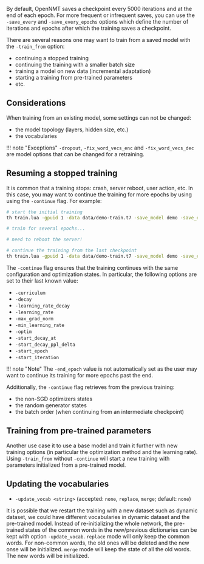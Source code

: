By default, OpenNMT saves a checkpoint every 5000 iterations and at the end of each epoch. For more frequent or infrequent saves, you can use the `-save_every` and `-save_every_epochs` options which define the number of iterations and epochs after which the training saves a checkpoint.

There are several reasons one may want to train from a saved model with the `-train_from` option:

* continuing a stopped training
* continuing the training with a smaller batch size
* training a model on new data (incremental adaptation)
* starting a training from pre-trained parameters
* etc.

## Considerations

When training from an existing model, some settings can not be changed:

* the model topology (layers, hidden size, etc.)
* the vocabularies

!!! note "Exceptions"
    `-dropout`, `-fix_word_vecs_enc` and `-fix_word_vecs_dec` are model options that can be changed for a retraining.

## Resuming a stopped training

It is common that a training stops: crash, server reboot, user action, etc. In this case, you may want to continue the training for more epochs by using using the `-continue` flag. For example:

```bash
# start the initial training
th train.lua -gpuid 1 -data data/demo-train.t7 -save_model demo -save_every 50

# train for several epochs...

# need to reboot the server!

# continue the training from the last checkpoint
th train.lua -gpuid 1 -data data/demo-train.t7 -save_model demo -save_every 50 -train_from demo_checkpoint.t7 -continue
```

The `-continue` flag ensures that the training continues with the same configuration and optimization states. In particular, the following options are set to their last known value:

* `-curriculum`
* `-decay`
* `-learning_rate_decay`
* `-learning_rate`
* `-max_grad_norm`
* `-min_learning_rate`
* `-optim`
* `-start_decay_at`
* `-start_decay_ppl_delta`
* `-start_epoch`
* `-start_iteration`

!!! note "Note"
    The `-end_epoch` value is not automatically set as the user may want to continue its training for more epochs past the end.

Additionally, the `-continue` flag retrieves from the previous training:

* the non-SGD optimizers states
* the random generator states
* the batch order (when continuing from an intermediate checkpoint)

## Training from pre-trained parameters

Another use case it to use a base model and train it further with new training options (in particular the optimization method and the learning rate). Using `-train_from` without `-continue` will start a new training with parameters initialized from a pre-trained model.

## Updating the vocabularies
* `-update_vocab <string>` (accepted: `none`, `replace`, `merge`; default: `none`)

It is possible that we restart the training with a new dataset such as dynamic dataset, we could have different vocabularies in dynamic dataset and the pre-trained model. Instead of re-initializing the whole network, the pre-trained states of the common words in the new/previous dictionaries can be kept with option `-update_vocab`.
`replace` mode will only keep the common words. For non-common words, the old ones will be deleted and the new onse will be initialized.
`merge` mode will keep the state of all the old words. The new words will be initialized.
